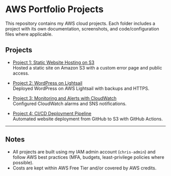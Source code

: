 # AWS Portfolio Projects

This repository contains my AWS cloud projects. Each folder includes a project with its own documentation, screenshots, and code/configuration files where applicable.

## Projects

- [Project 1: Static Website Hosting on S3](project1-s3-static-site/README.md)  
  Hosted a static site on Amazon S3 with a custom error page and public access.

- [Project 2: WordPress on Lightsail](project2-wordpress-lightsail/README.md)  
  Deployed WordPress on AWS Lightsail with backups and HTTPS.

- [Project 3: Monitoring and Alerts with CloudWatch](project3-monitoring-cloudwatch/README.md)  
  Configured CloudWatch alarms and SNS notifications.

- [Project 4: CI/CD Deployment Pipeline](project4-cicd-s3-github-actions/README.md)  
  Automated website deployment from GitHub to S3 with GitHub Actions.

---

## Notes
- All projects are built using my IAM admin account (`chris-admin`) and follow AWS best practices (MFA, budgets, least-privilege policies where possible).
- Costs are kept within AWS Free Tier and/or covered by AWS credits.
